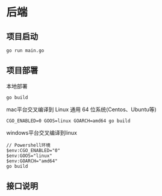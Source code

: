 # 后端

## 项目启动

```
go run main.go
```

## 项目部署

本地部署

```
go build
```

mac平台交叉编译到 Linux 通用 64 位系统(Centos、Ubuntu等)

```
CGO_ENABLED=0 GOOS=linux GOARCH=amd64 go build
```

windows平台交叉编译到linux

    // Powershell环境
    $env:CGO_ENABLED="0"
    $env:GOOS="linux"
    $env:GOARCH="amd64"
    go build

## 接口说明

